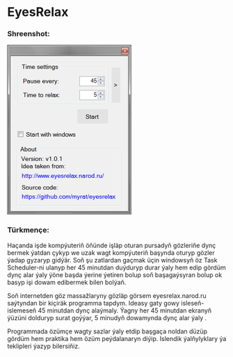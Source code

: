 # EyesRelax

### Shreenshot:
![Window](/EyesRelax.png)
### Türkmençe:
Haçanda işde kompýuteriň öňünde işläp oturan pursadyň gözleriňe dynç bermek ýatdan çykyp we uzak wagt kompýuteriň başynda oturyp gözler ýadap gyzaryp gidýär. 
Soň şu zatlardan gaçmak üçin windowsyň öz Task Scheduler-ni ulanyp her 45 minutdan duýduryp durar ýaly hem edip gördüm dynç alar ýaly ýöne başda ýerine ýetiren bolup soň başagaýsyran bolup ok basyp işi dowam edibermek bilen bolýaň. 

Soň internetden göz massažlaryny gözläp görsem  eyesrelax.narod.ru  saýtyndan bir kiçiräk programma tapdym. Ideasy gaty gowy isleseň-islemeseň 45 minutdan dynç alaýmaly. Ýagny her 45 minutdan ekranyň ýüzüni dolduryp surat goýýar, 5 minudyň dowamynda dynç alar ýaly  .

Programmada özümçe wagty sazlar ýaly etdip başgaça noldan düzüp gördüm hem praktika hem özüm peýdalanaryn diýip. Islendik ýalňylyklary ýa teklipleri ýazyp bilersiňiz.  

